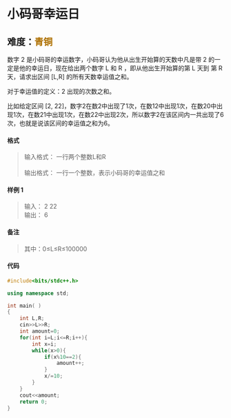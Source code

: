 # <font face ="黑体">小码哥幸运日</font>
## 难度：<font face ="黑体" font color="#ae7000">青铜</font>

数字 2 是小码哥的幸运数字，小码哥认为他从出生开始算的天数中凡是带 2 的一定是他的幸运日，现在给出两个数字 L 和 R ，即从他出生开始算的第 L 天到 第 R 天，请求出区间 [L,R] 的所有天数幸运值之和。<br>

对于幸运值的定义：2 出现的次数之和。

比如给定区间 [2, 22]，数字2在数2中出现了1次，在数12中出现1次，在数20中出现1次，在数21中出现1次，在数22中出现2次，所以数字2在该区间内一共出现了6次，也就是说该区间的幸运值之和为6。
#### 格式
>输入格式：
一行两个整数L和R<br>
<br>输出格式：
一行一个整数，表示小码哥的幸运值之和

#### 样例 1
>输入：
2 22<br>
输出：
6

#### 备注
>其中：0≤L≤R≤100000

#### 代码
```C++
#include<bits/stdc++.h> 

using namespace std;

int main( )
{
    int L,R;
    cin>>L>>R;
    int amount=0;
    for(int i=L;i<=R;i++){
        int x=i;
        while(x>0){
            if(x%10==2){
                amount++;
            }
            x/=10;
        }
    }
    cout<<amount;
    return 0;
}
```